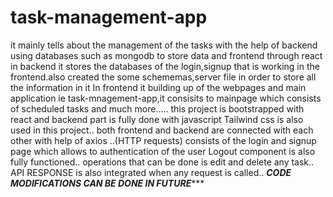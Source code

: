 # task-management-app
it mainly tells about the management of the tasks with the help of backend using databases such as mongodb to store data and frontend through react 
in backend it stores the databases of the login,signup that is working in the frontend.also created the some schememas,server file in order to store all the information in it 
In frontend it building up of the webpages and main application ie task-mnagement-app,it consisits to mainpage which consists of scheduled tasks and much more.....
this project is bootstrapped with react and backend part is fully done with javascript 
Tailwind css is also used in this project..
both frontend and backend are connected with each other with help of axios ..(HTTP requests)
consists of the login and signup page which allows to authentication of the user 
Logout component is also fully functioned..
operations that can be done is edit and delete any task..
API RESPONSE is also integrated when any request is called..
*****CODE MODIFICATIONS CAN BE DONE IN FUTURE********
